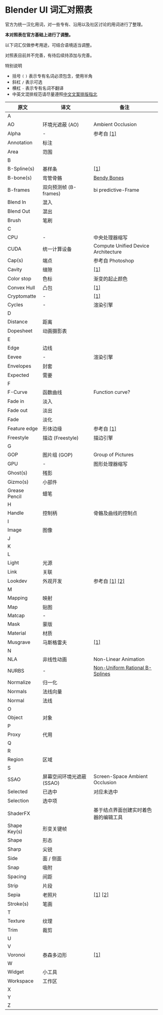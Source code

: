 # Blender UI 词汇对照表

官方为统一汉化用词，对一些专有、沿用以及社区讨论的用词进行了整理。

**本对照表在官方基础上进行了调整。**

以下词汇仅做参考用途，可结合语境适当调整。

对照表目前并不完善，有待后续持添加与完善。

特别说明

* 括号 `(` `)` 表示专有名词必须包含，使用半角
* 斜杠 `/` 表示可选
* 横杠 `-` 表示专有名词不翻译
* 中英文混排规范请尽量遵照[中文文案排版指北](https://github.com/sparanoid/chinese-copywriting-guidelines/blob/master/README.zh-CN.md)

原文|译文|备注
----|----|----
A |
AO|环境光遮蔽 (AO)|Ambient Occlusion
Alpha|-|参考自 [[1]](https://zh.wikipedia.org/zh-hans/%E9%98%BF%E5%B0%94%E6%B3%95%E9%80%9A%E9%81%93)
Annotation|标注|
Area|范围
B |
B-Spline(s)|基样条|[[1]](https://zh.wikipedia.org/wiki/B%E6%A0%B7%E6%9D%A1)
B-bone(s)|弯管骨骼|[Bendy Bones](https://forums.autodesk.com/t5/3ds-max-ideas/bendy-bones-for-3dsmax/idi-p/7593357)
B-frames|双向预测帧 (B-frames)|bi predictive-Frame
Blend In|混入|
Blend Out|混出|
Brush|笔刷|
C |
CPU|-|中央处理器缩写
CUDA|统一计算设备|Compute Unified Device Architecture
Cap(s)|端点|参考自 Photoshop
Cavity|缝隙|[[1]](https://zhuanlan.zhihu.com/p/27339998)
Color stop|色标|渐变的起止颜色
Convex Hull|凸包|[[1]](https://zh.wikipedia.org/zh/%E5%87%B8%E5%8C%85)
Cryptomatte|-|[[1]](https://github.com/Psyop/Cryptomatte)
Cycles|-|渲染引擎
D |
Distance|距离|
Dopesheet|动画摄影表
E |
Edge|边线|
Eevee|-|渲染引擎
Envelopes|封套|
Expected|需要|
F |
F-Curve|函数曲线|Function curve?
Fade in|淡入|
Fade out|淡出|
Fade|淡化|
Feature edge|形体边缘|参考自 [[1]](http://dict.cn/feature%20edge)
Freestyle|描边 (Freestyle)|描边引擎
G |
GOP|图片组 (GOP)|Group of Pictures
GPU|-|图形处理器缩写
Ghost(s)|残影|
Gizmo(s)|小部件|
Grease Pencil|蜡笔|
H |
Handle|控制柄|骨骼及曲线的控制点
I |
Image|图像|
J |
K |
L |
Light|光源|
Link|关联|
Lookdev|外观开发|参考自 [[1]](https://www.zhihu.com/question/48366815) [[2]](http://www.linecg.com/news_8284.html)
M |
Mapping|映射|
Map|贴图|
Matcap|-|
Mask|蒙版|
Material|材质|
Musgrave|马斯格雷夫|[[1]](https://en.wikipedia.org/wiki/Ken_Musgrave)
N |
NLA|非线性动画|Non-Linear Animation
NURBS|-|[Non-Uniform Rational B-Splines](https://zh.wikipedia.org/wiki/%E9%9D%9E%E5%9D%87%E5%8C%80%E6%9C%89%E7%90%86B%E6%A0%B7%E6%9D%A1)
Normalize|归一化
Normals|法线向量|
Normal|法线|
O |
Object|对象|
P |
Proxy|代用|
Q |
R |
Region|区域
S |
SSAO|屏幕空间环境光遮蔽 (SSAO)|Screen-Space Ambient Occlusion
Selected|已选中|对应未选中
Selection|选中项
ShaderFX||基于结点界面创建实时着色器的编辑工具
Shape Key(s)|形变关键帧
Shape|形态|
Sharp|尖锐|
Side|面 / 侧面|
Snap|吸附|
Spacing|间距|
Strip|片段|
Sepia|老照片|[[1]](https://www.getpaint.net/doc/latest/AdjustmentsMenu.html) [[2]](https://www.cnblogs.com/Imageshop/p/3460951.html)
Stroke(s)|笔画|
T |
Texture|纹理|
Trim|裁剪|
U |
V |
Voronoi|泰森多边形|[[1]](https://zh.wikipedia.org/zh-hans/%E6%B2%83%E7%BD%97%E8%AF%BA%E4%BC%8A%E5%9B%BE)
W |
Widget|小工具
Workspace|工作区|
X |
Y |
Z |